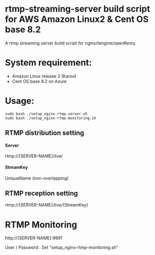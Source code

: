 # rtmp-streaming-server build script for AWS Amazon Linux2 & Cent OS base 8.2
A rtmp streaming server build script for nginx/tengine/openResty.

# System requirement:

- Amazon Linux release 2 (Karoo)
- Cent OS base 8.2 on Azure

# Usage:

```
sudo bash ./setup_nginx-rtmp-server.sh
sudo bash ./setup_nginx-rtmp-monitoring.sh
```

## RTMP distribution setting

#### Server
rtmp://{SERVER-NAME}/live/
#### StreamKey
UniqueName (non-overlapping)


## RTMP reception setting
rtmp://{SERVER-NAME}/live/{StreamKey}

# RTMP Monitoring
http://{SERVER-NAME}:9991

User / Password : Set "setup_nginx-rtmp-monitoring.sh"